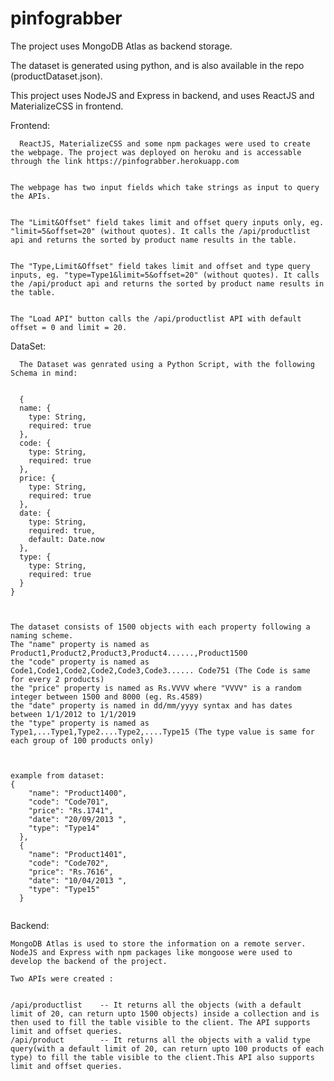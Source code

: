 # pinfograbber

The project uses MongoDB Atlas as backend storage.


The dataset is generated using python, and is also available in the repo (productDataset.json). 


This project uses NodeJS and Express in backend, and uses ReactJS and MaterializeCSS in frontend.




Frontend: 
```
  ReactJS, MaterializeCSS and some npm packages were used to create the webpage. The project was deployed on heroku and is accessable through the link https://pinfograbber.herokuapp.com
  
  
The webpage has two input fields which take strings as input to query the APIs. 


The "Limit&Offset" field takes limit and offset query inputs only, eg. "limit=5&offset=20" (without quotes). It calls the /api/productlist api and returns the sorted by product name results in the table.


The "Type,Limit&Offset" field takes limit and offset and type query inputs, eg. "type=Type1&limit=5&offset=20" (without quotes). It calls the /api/product api and returns the sorted by product name results in the table.


The "Load API" button calls the /api/productlist API with default offset = 0 and limit = 20.

```
DataSet:

```
  The Dataset was genrated using a Python Script, with the following Schema in mind:
  
  
  {
  name: {
    type: String,
    required: true
  },
  code: {
    type: String,
    required: true
  },
  price: {
    type: String,
    required: true
  },
  date: {
    type: String,
    required: true,
    default: Date.now
  },
  type: {
    type: String,
    required: true
  }
}



The dataset consists of 1500 objects with each property following a naming scheme.
The "name" property is named as Product1,Product2,Product3,Product4......,Product1500 
the "code" property is named as Code1,Code1,Code2,Code2,Code3,Code3...... Code751 (The Code is same for every 2 products)
the "price" property is named as Rs.VVVV where "VVVV" is a random integer between 1500 and 8000 (eg. Rs.4589)
the "date" property is named in dd/mm/yyyy syntax and has dates between 1/1/2012 to 1/1/2019
the "type" property is named as Type1,...Type1,Type2....Type2,....Type15 (The type value is same for each group of 100 products only)



example from dataset:
{
    "name": "Product1400",
    "code": "Code701",
    "price": "Rs.1741",
    "date": "20/09/2013 ",
    "type": "Type14"
  },
  {
    "name": "Product1401",
    "code": "Code702",
    "price": "Rs.7616",
    "date": "10/04/2013 ",
    "type": "Type15"
  }
  
  ```
  
  Backend:
  
    MongoDB Atlas is used to store the information on a remote server. NodeJS and Express with npm packages like mongoose were used to develop the backend of the project. 
    
    Two APIs were created : 
    
    
    /api/productlist    -- It returns all the objects (with a default limit of 20, can return upto 1500 objects) inside a collection and is then used to fill the table visible to the client. The API supports limit and offset queries.
    /api/product        -- It returns all the objects with a valid type query(with a default limit of 20, can return upto 100 products of each type) to fill the table visible to the client.This API also supports limit and offset queries.
    
    
